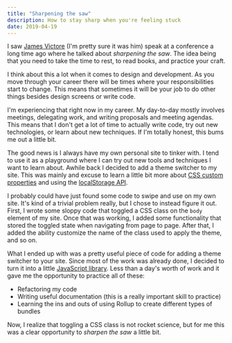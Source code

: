 ```yaml
---
title: "Sharpening the saw"
description: How to stay sharp when you're feeling stuck
date: 2019-04-19
---
```

I saw [James Victore](https://www.jamesvictore.com/) (I'm pretty sure it was him) speak at a conference a long time ago where he talked about *sharpening the saw*. The idea being that you need to take the time to rest, to read books, and practice your craft. 

I think about this a lot when it comes to design and development. As you move through your career there will be times where your responsibilities start to change. This means that sometimes it will be your job to do other things besides design screens or write code.

I'm experiencing that right now in my career. My day-to-day mostly involves meetings, delegating work, and writing proposals and meeting agendas. This means that I don't get a lot of time to actually write code, try out new technologies, or learn about new techniques. If I'm totally honest, this bums me out a little bit. 

The good news is I always have my own personal site to tinker with. I tend to use it as a playground where I can try out new tools and techniques I want to learn about. Awhile back I decided to add a theme switcher to my site. This was mainly and excuse to learn a little bit more about [CSS custom properties](https://developer.mozilla.org/en-US/docs/Web/CSS/--*) and using the [localStorage API](https://developer.mozilla.org/en-US/docs/Web/API/Window/localStorage).

I probably could have just found some code to swipe and use on my own site. It's kind of a trivial problem really, but I chose to instead figure it out. First, I wrote some sloppy code that toggled a CSS class on the `body` element of my site. Once that was working, I added some functionality that stored the toggled state when navigating from page to page. After that, I added the ability customize the name of the class used to apply the theme, and so on. 

What I ended up with was a pretty useful piece of code for adding a theme switcher to your site. Since most of the work was already done, I decided to turn it into a little [JavaScript library](https://github.com/levimcg/themur). Less than a day's worth of work and it gave me the opportunity to practice all of these:

- Refactoring my code
- Writing useful documentation (this is a really important skill to practice)
- Learning the ins and outs of using Rollup to create different types of bundles

Now, I realize that toggling a CSS class is not rocket science, but for me this was a clear opportunity to *sharpen the saw* a little bit.